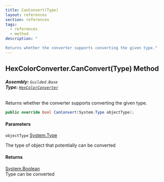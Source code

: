 ```yaml
---
title: CanConvert(Type)
layout: references
section: references
tags:
  - references
  - method
description: "

Returns whether the converter supports converting the given type."
---
```


## HexColorConverter.CanConvert(Type) Method
###### **Assembly:** `Guilded.Base`<br/>**Type:** [`HexColorConverter`](HexColorConverter.md 'Guilded.Base.HexColorConverter')

Returns whether the converter supports converting the given type.

```csharp
public override bool CanConvert(System.Type objectType);
```
#### Parameters

<a name='Guilded.Base.HexColorConverter.CanConvert(System.Type).objectType'></a>

`objectType` [System.Type](https://docs.microsoft.com/en-us/dotnet/api/System.Type 'System.Type')

The type of object that potentially can be converted

#### Returns
[System.Boolean](https://docs.microsoft.com/en-us/dotnet/api/System.Boolean 'System.Boolean')  
Type can be converted